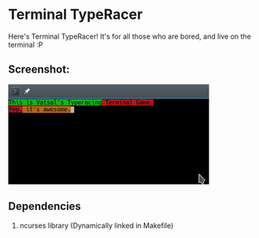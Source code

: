 # Terminal TypeRacer
Here's Terminal TypeRacer!
It's for all those who are bored, and live on the terminal :P

## Screenshot:
![Screenshot of Game](SS.png)

## Dependencies
1. ncurses library (Dynamically linked in Makefile)
